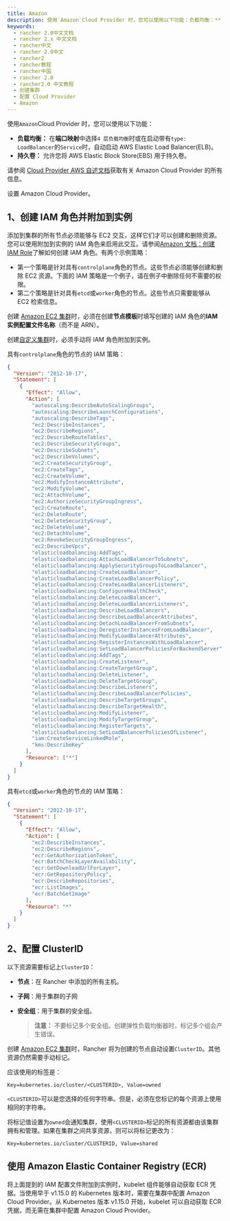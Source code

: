 ```yaml
---
title: Amazon
description: 使用`Amazon`Cloud Provider 时，您可以使用以下功能：负载均衡：** 在**端口映射**中选择`4 层负载均衡`时或在启动带有`typeLoadBalancer`的`Service`时，自动启动 AWS Elastic Load Balancer(ELB)。持久卷：允许您将 AWS Elastic Block Store(EBS) 用于持久卷。请参阅 [Cloud Provider AWS 自述文档](https://github.com/kubernetes/cloud-provider-aws/blob/master/README.md)获取有关 Amazon Cloud Provider 的所有信息。设置 Amazon Cloud Provider。
keywords:
  - rancher 2.0中文文档
  - rancher 2.x 中文文档
  - rancher中文
  - rancher 2.0中文
  - rancher2
  - rancher教程
  - rancher中国
  - rancher 2.0
  - rancher2.0 中文教程
  - 创建集群
  - 配置 Cloud Provider
  - Amazon
---
```


使用`Amazon`Cloud Provider 时，您可以使用以下功能：

- **负载均衡：** 在**端口映射**中选择`4 层负载均衡`时或在启动带有`type: LoadBalancer`的`Service`时，自动启动 AWS Elastic Load Balancer(ELB)。
- **持久卷：** 允许您将 AWS Elastic Block Store(EBS) 用于持久卷。

请参阅 [Cloud Provider AWS 自述文档](https://github.com/kubernetes/cloud-provider-aws/blob/master/README.md)获取有关 Amazon Cloud Provider 的所有信息。

设置 Amazon Cloud Provider。

## 1、创建 IAM 角色并附加到实例

添加到集群的所有节点必须能够与 EC2 交互，这样它们才可以创建和删除资源。您可以使用附加到实例的 IAM 角色来启用此交互。请参阅[Amazon 文档：创建 IAM Role](https://docs.aws.amazon.com/AWSEC2/latest/UserGuide/iam-roles-for-amazon-ec2.html#create-iam-role)了解如何创建 IAM 角色。有两个示例策略：

- 第一个策略是针对具有`controlplane`角色的节点。这些节点必须能够创建和删除 EC2 资源。下面的 IAM 策略是一个例子，请在例子中删除任何不需要的权限。
- 第二个策略是针对具有`etcd`或`worker`角色的节点。这些节点只需要能够从 EC2 检索信息。

创建 [Amazon EC2 集群](/docs/cluster-provisioning/rke-clusters/node-pools/ec2/_index)时，必须在创建**节点模板**时填写创建的 IAM 角色的**IAM 实例配置文件名称**（而不是 ARN）。

创建[自定义集群](/docs/cluster-provisioning/rke-clusters/custom-nodes/_index)时，必须手动将 IAM 角色附加到实例。

具有`controlplane`角色的节点的 IAM 策略：

```json
{
  "Version": "2012-10-17",
  "Statement": [
    {
      "Effect": "Allow",
      "Action": [
        "autoscaling:DescribeAutoScalingGroups",
        "autoscaling:DescribeLaunchConfigurations",
        "autoscaling:DescribeTags",
        "ec2:DescribeInstances",
        "ec2:DescribeRegions",
        "ec2:DescribeRouteTables",
        "ec2:DescribeSecurityGroups",
        "ec2:DescribeSubnets",
        "ec2:DescribeVolumes",
        "ec2:CreateSecurityGroup",
        "ec2:CreateTags",
        "ec2:CreateVolume",
        "ec2:ModifyInstanceAttribute",
        "ec2:ModifyVolume",
        "ec2:AttachVolume",
        "ec2:AuthorizeSecurityGroupIngress",
        "ec2:CreateRoute",
        "ec2:DeleteRoute",
        "ec2:DeleteSecurityGroup",
        "ec2:DeleteVolume",
        "ec2:DetachVolume",
        "ec2:RevokeSecurityGroupIngress",
        "ec2:DescribeVpcs",
        "elasticloadbalancing:AddTags",
        "elasticloadbalancing:AttachLoadBalancerToSubnets",
        "elasticloadbalancing:ApplySecurityGroupsToLoadBalancer",
        "elasticloadbalancing:CreateLoadBalancer",
        "elasticloadbalancing:CreateLoadBalancerPolicy",
        "elasticloadbalancing:CreateLoadBalancerListeners",
        "elasticloadbalancing:ConfigureHealthCheck",
        "elasticloadbalancing:DeleteLoadBalancer",
        "elasticloadbalancing:DeleteLoadBalancerListeners",
        "elasticloadbalancing:DescribeLoadBalancers",
        "elasticloadbalancing:DescribeLoadBalancerAttributes",
        "elasticloadbalancing:DetachLoadBalancerFromSubnets",
        "elasticloadbalancing:DeregisterInstancesFromLoadBalancer",
        "elasticloadbalancing:ModifyLoadBalancerAttributes",
        "elasticloadbalancing:RegisterInstancesWithLoadBalancer",
        "elasticloadbalancing:SetLoadBalancerPoliciesForBackendServer",
        "elasticloadbalancing:AddTags",
        "elasticloadbalancing:CreateListener",
        "elasticloadbalancing:CreateTargetGroup",
        "elasticloadbalancing:DeleteListener",
        "elasticloadbalancing:DeleteTargetGroup",
        "elasticloadbalancing:DescribeListeners",
        "elasticloadbalancing:DescribeLoadBalancerPolicies",
        "elasticloadbalancing:DescribeTargetGroups",
        "elasticloadbalancing:DescribeTargetHealth",
        "elasticloadbalancing:ModifyListener",
        "elasticloadbalancing:ModifyTargetGroup",
        "elasticloadbalancing:RegisterTargets",
        "elasticloadbalancing:SetLoadBalancerPoliciesOfListener",
        "iam:CreateServiceLinkedRole",
        "kms:DescribeKey"
      ],
      "Resource": ["*"]
    }
  ]
}
```

具有`etcd`或`worker`角色的节点的 IAM 策略：

```json
{
  "Version": "2012-10-17",
  "Statement": [
    {
      "Effect": "Allow",
      "Action": [
        "ec2:DescribeInstances",
        "ec2:DescribeRegions",
        "ecr:GetAuthorizationToken",
        "ecr:BatchCheckLayerAvailability",
        "ecr:GetDownloadUrlForLayer",
        "ecr:GetRepositoryPolicy",
        "ecr:DescribeRepositories",
        "ecr:ListImages",
        "ecr:BatchGetImage"
      ],
      "Resource": "*"
    }
  ]
}
```

## 2、配置 ClusterID

以下资源需要标记上`ClusterID`：

- **节点**：在 Rancher 中添加的所有主机。
- **子网**：用于集群的子网
- **安全组**：用于集群的安全组。

  > **注意：** 不要标记多个安全组。创建弹性负载均衡器时，标记多个组会产生错误。

创建 [Amazon EC2 集群](/docs/cluster-provisioning/rke-clusters/node-pools/ec2/_index)时，Rancher 将为创建的节点自动设置`ClusterID`。其他资源仍然需要手动标记。

应该使用的标签是：

```
Key=kubernetes.io/cluster/<CLUSTERID>, Value=owned
```

`<CLUSTERID>`可以是您选择的任何字符串。但是，必须在您标记的每个资源上使用相同的字符串。

将标记值设置为`owned`会通知集群，使用`<CLUSTERID>`标记的所有资源都由该集群拥有和管理。如果在集群之间共享资源，则可以将标记更改为：

```
Key=kubernetes.io/cluster/CLUSTERID, Value=shared
```

## 使用 Amazon Elastic Container Registry (ECR)

将上面提到的 IAM 配置文件附加到实例时，kubelet 组件能够自动获取 ECR 凭据。当使用早于 v1.15.0 的 Kubernetes 版本时，需要在集群中配置 Amazon Cloud Provider。从 Kubernetes 版本 v1.15.0 开始，kubelet 可以自动获取 ECR 凭据，而无需在集群中配置 Amazon Cloud Provider。
